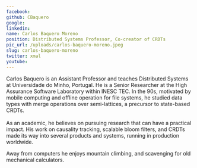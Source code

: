 ```yaml
---
facebook: 
github: CBaquero
google: 
linkedin: 
name: Carlos Baquero Moreno
position: Distributed Systems Professor, Co-creator of CRDTs
pic_url: /uploads/carlos-baquero-moreno.jpeg
slug: carlos-baquero-moreno
twitter: xmal
youtube: 
---
```

<p>Carlos Baquero is an Assistant Professor and teaches Distributed Systems at Universidade do Minho, Portugal. He is a&nbsp;Senior Researcher at the High Assurance Software Laboratory within INESC TEC. In the 90s, motivated by mobile computing&nbsp;and offline operation for file systems, he studied data types with merge operations over semi-lattices, a precursor to state-based CRDTs.<br />
<br />
As an academic, he believes on pursuing research that can have a practical impact. His work on causality tracking, scalable&nbsp;bloom filters, and CRDTs made its way into several products and systems, running in production worldwide.</p>

<p>Away from&nbsp;computers he enjoys mountain climbing, and scavenging for old mechanical calculators.<br />
&nbsp;</p>
